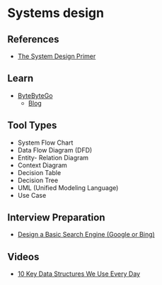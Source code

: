 # Systems design

<!--
Synchronize Design Pattern

https://github.com/donnemartin/system-design-primer
-->

## References

- [The System Design Primer](https://github.com/donnemartin/system-design-primer)

## Learn

- [ByteByteGo](https://bytebytego.com)
  - [Blog](https://blog.bytebytego.com)

## Tool Types

- System Flow Chart
- Data Flow Diagram (DFD)
- Entity- Relation Diagram
- Context Diagram
- Decision Table
- Decision Tree
- UML (Unified Modeling Language)
- Use Case

## Interview Preparation

- [Design a Basic Search Engine (Google or Bing)](https://www.youtube.com/watch?v=0LTXCcVRQi0)

## Videos

- [10 Key Data Structures We Use Every Day](https://youtube.com/watch?v=ouipSd_5ivQ)
